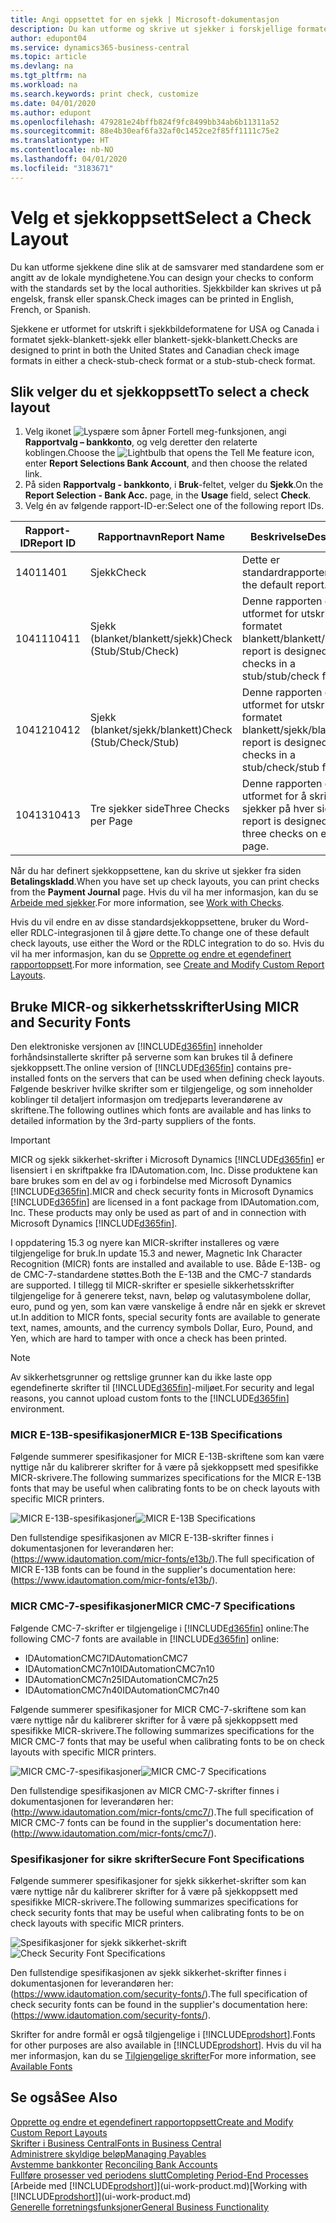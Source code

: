```yaml
---
title: Angi oppsettet for en sjekk | Microsoft-dokumentasjon
description: Du kan utforme og skrive ut sjekker i forskjellige formater for å følge standarder.
author: edupont04
ms.service: dynamics365-business-central
ms.topic: article
ms.devlang: na
ms.tgt_pltfrm: na
ms.workload: na
ms.search.keywords: print check, customize
ms.date: 04/01/2020
ms.author: edupont
ms.openlocfilehash: 479281e24bffb824f9fc8499bb34ab6b11311a52
ms.sourcegitcommit: 88e4b30eaf6fa32af0c1452ce2f85ff1111c75e2
ms.translationtype: HT
ms.contentlocale: nb-NO
ms.lasthandoff: 04/01/2020
ms.locfileid: "3183671"
---
```

# <a name="select-a-check-layout"></a><span data-ttu-id="a5eb5-103">Velg et sjekkoppsett</span><span class="sxs-lookup"><span data-stu-id="a5eb5-103">Select a Check Layout</span></span>
<span data-ttu-id="a5eb5-104">Du kan utforme sjekkene dine slik at de samsvarer med standardene som er angitt av de lokale myndighetene.</span><span class="sxs-lookup"><span data-stu-id="a5eb5-104">You can design your checks to conform with the standards set by the local authorities.</span></span> <span data-ttu-id="a5eb5-105">Sjekkbilder kan skrives ut på engelsk, fransk eller spansk.</span><span class="sxs-lookup"><span data-stu-id="a5eb5-105">Check images can be printed in English, French, or Spanish.</span></span>

<span data-ttu-id="a5eb5-106">Sjekkene er utformet for utskrift i sjekkbildeformatene for USA og Canada i formatet sjekk-blankett-sjekk eller blankett-sjekk-blankett.</span><span class="sxs-lookup"><span data-stu-id="a5eb5-106">Checks are designed to print in both the United States and Canadian check image formats in either a check-stub-check format or a stub-stub-check format.</span></span>

## <a name="to-select-a-check-layout"></a><span data-ttu-id="a5eb5-107">Slik velger du et sjekkoppsett</span><span class="sxs-lookup"><span data-stu-id="a5eb5-107">To select a check layout</span></span>
1. <span data-ttu-id="a5eb5-108">Velg ikonet ![Lyspære som åpner Fortell meg-funksjonen](media/ui-search/search_small.png "Fortell hva du vil gjøre"), angi **Rapportvalg – bankkonto**, og velg deretter den relaterte koblingen.</span><span class="sxs-lookup"><span data-stu-id="a5eb5-108">Choose the ![Lightbulb that opens the Tell Me feature](media/ui-search/search_small.png "Tell me what you want to do") icon, enter **Report Selections Bank Account**, and then choose the related link.</span></span>
2. <span data-ttu-id="a5eb5-109">På siden **Rapportvalg - bankkonto**, i **Bruk**-feltet, velger du **Sjekk**.</span><span class="sxs-lookup"><span data-stu-id="a5eb5-109">On the **Report Selection - Bank Acc.** page, in the **Usage** field, select **Check**.</span></span>
3. <span data-ttu-id="a5eb5-110">Velg én av følgende rapport-ID-er:</span><span class="sxs-lookup"><span data-stu-id="a5eb5-110">Select one of the following report IDs.</span></span>

| <span data-ttu-id="a5eb5-111">Rapport-ID</span><span class="sxs-lookup"><span data-stu-id="a5eb5-111">Report ID</span></span> | <span data-ttu-id="a5eb5-112">Rapportnavn</span><span class="sxs-lookup"><span data-stu-id="a5eb5-112">Report Name</span></span> | <span data-ttu-id="a5eb5-113">Beskrivelse</span><span class="sxs-lookup"><span data-stu-id="a5eb5-113">Description</span></span> |
| --- | --- | --- |
| <span data-ttu-id="a5eb5-114">1401</span><span class="sxs-lookup"><span data-stu-id="a5eb5-114">1401</span></span> |<span data-ttu-id="a5eb5-115">Sjekk</span><span class="sxs-lookup"><span data-stu-id="a5eb5-115">Check</span></span> |<span data-ttu-id="a5eb5-116">Dette er standardrapporten.</span><span class="sxs-lookup"><span data-stu-id="a5eb5-116">This is the default report.</span></span> |
| <span data-ttu-id="a5eb5-117">10411</span><span class="sxs-lookup"><span data-stu-id="a5eb5-117">10411</span></span> |<span data-ttu-id="a5eb5-118">Sjekk (blanket/blankett/sjekk)</span><span class="sxs-lookup"><span data-stu-id="a5eb5-118">Check (Stub/Stub/Check)</span></span> |<span data-ttu-id="a5eb5-119">Denne rapporten er utformet for utskrift i formatet blankett/blankett/sjekk.</span><span class="sxs-lookup"><span data-stu-id="a5eb5-119">This report is designed to print checks in a stub/stub/check format.</span></span> |
| <span data-ttu-id="a5eb5-120">10412</span><span class="sxs-lookup"><span data-stu-id="a5eb5-120">10412</span></span> |<span data-ttu-id="a5eb5-121">Sjekk (blanket/sjekk/blankett)</span><span class="sxs-lookup"><span data-stu-id="a5eb5-121">Check (Stub/Check/Stub)</span></span> |<span data-ttu-id="a5eb5-122">Denne rapporten er utformet for utskrift i formatet blankett/sjekk/blankett.</span><span class="sxs-lookup"><span data-stu-id="a5eb5-122">This report is designed to print checks in a stub/check/stub format.</span></span> |
| <span data-ttu-id="a5eb5-123">10413</span><span class="sxs-lookup"><span data-stu-id="a5eb5-123">10413</span></span> |<span data-ttu-id="a5eb5-124">Tre sjekker side</span><span class="sxs-lookup"><span data-stu-id="a5eb5-124">Three Checks per Page</span></span> |<span data-ttu-id="a5eb5-125">Denne rapporten er utformet for å skrive ut tre sjekker på hver side.</span><span class="sxs-lookup"><span data-stu-id="a5eb5-125">This report is designed to print three checks on each page.</span></span> |

<span data-ttu-id="a5eb5-126">Når du har definert sjekkoppsettene, kan du skrive ut sjekker fra siden **Betalingskladd**.</span><span class="sxs-lookup"><span data-stu-id="a5eb5-126">When you have set up check layouts, you can print checks from the **Payment Journal** page.</span></span> <span data-ttu-id="a5eb5-127">Hvis du vil ha mer informasjon, kan du se [Arbeide med sjekker](payables-how-work-checks.md).</span><span class="sxs-lookup"><span data-stu-id="a5eb5-127">For more information, see [Work with Checks](payables-how-work-checks.md).</span></span>

<span data-ttu-id="a5eb5-128">Hvis du vil endre en av disse standardsjekkoppsettene, bruker du Word- eller RDLC-integrasjonen til å gjøre dette.</span><span class="sxs-lookup"><span data-stu-id="a5eb5-128">To change one of these default check layouts, use either the Word or the RDLC integration to do so.</span></span> <span data-ttu-id="a5eb5-129">Hvis du vil ha mer informasjon, kan du se [Opprette og endre et egendefinert rapportoppsett](ui-how-create-custom-report-layout.md).</span><span class="sxs-lookup"><span data-stu-id="a5eb5-129">For more information, see [Create and Modify Custom Report Layouts](ui-how-create-custom-report-layout.md).</span></span>

## <a name="using-micr-and-security-fonts"></a><span data-ttu-id="a5eb5-130">Bruke MICR-og sikkerhetsskrifter</span><span class="sxs-lookup"><span data-stu-id="a5eb5-130">Using MICR and Security Fonts</span></span>
<span data-ttu-id="a5eb5-131">Den elektroniske versjonen av [!INCLUDE[d365fin](includes/d365fin_md.md)] inneholder forhåndsinstallerte skrifter på serverne som kan brukes til å definere sjekkoppsett.</span><span class="sxs-lookup"><span data-stu-id="a5eb5-131">The online version of [!INCLUDE[d365fin](includes/d365fin_md.md)] contains pre-installed fonts on the servers that can be used when defining check layouts.</span></span> <span data-ttu-id="a5eb5-132">Følgende beskriver hvilke skrifter som er tilgjengelige, og som inneholder koblinger til detaljert informasjon om tredjeparts leverandørene av skriftene.</span><span class="sxs-lookup"><span data-stu-id="a5eb5-132">The following outlines which fonts are available and has links to detailed information by the 3rd-party suppliers of the fonts.</span></span>

> [!Important]
> <span data-ttu-id="a5eb5-133">MICR og sjekk sikkerhet-skrifter i Microsoft Dynamics [!INCLUDE[d365fin](includes/d365fin_md.md)] er lisensiert i en skriftpakke fra IDAutomation.com, Inc. Disse produktene kan bare brukes som en del av og i forbindelse med Microsoft Dynamics [!INCLUDE[d365fin](includes/d365fin_md.md)].</span><span class="sxs-lookup"><span data-stu-id="a5eb5-133">MICR and check security fonts in Microsoft Dynamics [!INCLUDE[d365fin](includes/d365fin_md.md)] are licensed in a font package from IDAutomation.com, Inc. These products may only be used as part of and in connection with Microsoft Dynamics [!INCLUDE[d365fin](includes/d365fin_md.md)].</span></span>

<span data-ttu-id="a5eb5-134">I oppdatering 15.3 og nyere kan MICR-skrifter installeres og være tilgjengelige for bruk.</span><span class="sxs-lookup"><span data-stu-id="a5eb5-134">In update 15.3 and newer, Magnetic Ink Character Recognition (MICR) fonts are installed and available to use.</span></span> <span data-ttu-id="a5eb5-135">Både E-13B- og de CMC-7-standardene støttes.</span><span class="sxs-lookup"><span data-stu-id="a5eb5-135">Both the E-13B and the CMC-7 standards are supported.</span></span> <span data-ttu-id="a5eb5-136">I tillegg til MICR-skrifter er spesielle sikkerhetsskrifter tilgjengelige for å generere tekst, navn, beløp og valutasymbolene dollar, euro, pund og yen, som kan være vanskelige å endre når en sjekk er skrevet ut.</span><span class="sxs-lookup"><span data-stu-id="a5eb5-136">In addition to MICR fonts, special security fonts are available to generate text, names, amounts, and the currency symbols Dollar, Euro, Pound, and Yen, which are hard to tamper with once a check has been printed.</span></span>

> [!NOTE]
> <span data-ttu-id="a5eb5-137">Av sikkerhetsgrunner og rettslige grunner kan du ikke laste opp egendefinerte skrifter til [!INCLUDE[d365fin](includes/d365fin_md.md)]-miljøet.</span><span class="sxs-lookup"><span data-stu-id="a5eb5-137">For security and legal reasons, you cannot upload custom fonts to the [!INCLUDE[d365fin](includes/d365fin_md.md)] environment.</span></span>

### <a name="micr-e-13b-specifications"></a><span data-ttu-id="a5eb5-138">MICR E-13B-spesifikasjoner</span><span class="sxs-lookup"><span data-stu-id="a5eb5-138">MICR E-13B Specifications</span></span>
<span data-ttu-id="a5eb5-139">Følgende summerer spesifikasjoner for MICR E-13B-skriftene som kan være nyttige når du kalibrerer skrifter for å være på sjekkoppsett med spesifikke MICR-skrivere.</span><span class="sxs-lookup"><span data-stu-id="a5eb5-139">The following summarizes specifications for the MICR E-13B fonts that may be useful when calibrating fonts to be on check layouts with specific MICR printers.</span></span>

<span data-ttu-id="a5eb5-140">![MICR E-13B-spesifikasjoner](media/font_MICR_E-13B_Specifications.png "MICR E-13B-spesifikasjoner")</span><span class="sxs-lookup"><span data-stu-id="a5eb5-140">![MICR E-13B Specifications](media/font_MICR_E-13B_Specifications.png "MICR E-13B Specifications")</span></span>

<span data-ttu-id="a5eb5-141">Den fullstendige spesifikasjonen av MICR E-13B-skrifter finnes i dokumentasjonen for leverandøren her: (https://www.idautomation.com/micr-fonts/e13b/).</span><span class="sxs-lookup"><span data-stu-id="a5eb5-141">The full specification of MICR E-13B fonts can be found in the supplier's documentation here: (https://www.idautomation.com/micr-fonts/e13b/).</span></span>

### <a name="micr-cmc-7-specifications"></a><span data-ttu-id="a5eb5-142">MICR CMC-7-spesifikasjoner</span><span class="sxs-lookup"><span data-stu-id="a5eb5-142">MICR CMC-7 Specifications</span></span>
<span data-ttu-id="a5eb5-143">Følgende CMC-7-skrifter er tilgjengelige i [!INCLUDE[d365fin](includes/d365fin_md.md)] online:</span><span class="sxs-lookup"><span data-stu-id="a5eb5-143">The following CMC-7 fonts are available in [!INCLUDE[d365fin](includes/d365fin_md.md)] online:</span></span>

- <span data-ttu-id="a5eb5-144">IDAutomationCMC7</span><span class="sxs-lookup"><span data-stu-id="a5eb5-144">IDAutomationCMC7</span></span>
- <span data-ttu-id="a5eb5-145">IDAutomationCMC7n10</span><span class="sxs-lookup"><span data-stu-id="a5eb5-145">IDAutomationCMC7n10</span></span>
- <span data-ttu-id="a5eb5-146">IDAutomationCMC7n25</span><span class="sxs-lookup"><span data-stu-id="a5eb5-146">IDAutomationCMC7n25</span></span>
-   <span data-ttu-id="a5eb5-147">IDAutomationCMC7n40</span><span class="sxs-lookup"><span data-stu-id="a5eb5-147">IDAutomationCMC7n40</span></span>

<span data-ttu-id="a5eb5-148">Følgende summerer spesifikasjoner for MICR CMC-7-skriftene som kan være nyttige når du kalibrerer skrifter for å være på sjekkoppsett med spesifikke MICR-skrivere.</span><span class="sxs-lookup"><span data-stu-id="a5eb5-148">The following summarizes specifications for the MICR CMC-7 fonts that may be useful when calibrating fonts to be on check layouts with specific MICR printers.</span></span>

<span data-ttu-id="a5eb5-149">![MICR CMC-7-spesifikasjoner](media/font_MICR_CMC-7_Specifications.png "MICR CMC-7-spesifikasjoner")</span><span class="sxs-lookup"><span data-stu-id="a5eb5-149">![MICR CMC-7 Specifications](media/font_MICR_CMC-7_Specifications.png "MICR CMC-7 Specifications")</span></span>

<span data-ttu-id="a5eb5-150">Den fullstendige spesifikasjonen av MICR CMC-7-skrifter finnes i dokumentasjonen for leverandøren her: (http://www.idautomation.com/micr-fonts/cmc7/).</span><span class="sxs-lookup"><span data-stu-id="a5eb5-150">The full specification of MICR CMC-7 fonts can be found in the supplier's documentation here: (http://www.idautomation.com/micr-fonts/cmc7/).</span></span>

### <a name="secure-font-specifications"></a><span data-ttu-id="a5eb5-151">Spesifikasjoner for sikre skrifter</span><span class="sxs-lookup"><span data-stu-id="a5eb5-151">Secure Font Specifications</span></span>
<span data-ttu-id="a5eb5-152">Følgende summerer spesifikasjoner for sjekk sikkerhet-skrifter som kan være nyttige når du kalibrerer skrifter for å være på sjekkoppsett med spesifikke MICR-skrivere.</span><span class="sxs-lookup"><span data-stu-id="a5eb5-152">The following summarizes specifications for check security fonts that may be useful when calibrating fonts to be on check layouts with specific MICR printers.</span></span>

<span data-ttu-id="a5eb5-153">![Spesifikasjoner for sjekk sikkerhet-skrift](media/font_check-security-font_Specifications.png "Spesifikasjoner for sjekk sikkerhet-skrift")</span><span class="sxs-lookup"><span data-stu-id="a5eb5-153">![Check Security Font Specifications](media/font_check-security-font_Specifications.png "Check Security Font Specifications")</span></span>

<span data-ttu-id="a5eb5-154">Den fullstendige spesifikasjonen av sjekk sikkerhet-skrifter finnes i dokumentasjonen for leverandøren her: (https://www.idautomation.com/security-fonts/).</span><span class="sxs-lookup"><span data-stu-id="a5eb5-154">The full specification of check security fonts can be found in the supplier's documentation here: (https://www.idautomation.com/security-fonts/).</span></span>

<span data-ttu-id="a5eb5-155">Skrifter for andre formål er også tilgjengelige i [!INCLUDE[prodshort](includes/prodshort.md)].</span><span class="sxs-lookup"><span data-stu-id="a5eb5-155">Fonts for other purposes are also available in [!INCLUDE[prodshort](includes/prodshort.md)].</span></span> <span data-ttu-id="a5eb5-156">Hvis du vil ha mer informasjon, kan du se [Tilgjengelige skrifter](ui-fonts.md)</span><span class="sxs-lookup"><span data-stu-id="a5eb5-156">For more information, see [Available Fonts](ui-fonts.md)</span></span>

## <a name="see-also"></a><span data-ttu-id="a5eb5-157">Se også</span><span class="sxs-lookup"><span data-stu-id="a5eb5-157">See Also</span></span>
[<span data-ttu-id="a5eb5-158">Opprette og endre et egendefinert rapportoppsett</span><span class="sxs-lookup"><span data-stu-id="a5eb5-158">Create and Modify Custom Report Layouts</span></span>](ui-how-create-custom-report-layout.md)  
[<span data-ttu-id="a5eb5-159">Skrifter i Business Central</span><span class="sxs-lookup"><span data-stu-id="a5eb5-159">Fonts in Business Central</span></span>](ui-fonts.md)  
[<span data-ttu-id="a5eb5-160">Administrere skyldige beløp</span><span class="sxs-lookup"><span data-stu-id="a5eb5-160">Managing Payables</span></span>](payables-manage-payables.md)  
<span data-ttu-id="a5eb5-161">[Avstemme bankkonter](bank-manage-bank-accounts.md) </span><span class="sxs-lookup"><span data-stu-id="a5eb5-161">[Reconciling Bank Accounts](bank-manage-bank-accounts.md) </span></span>  
[<span data-ttu-id="a5eb5-162">Fullføre prosesser ved periodens slutt</span><span class="sxs-lookup"><span data-stu-id="a5eb5-162">Completing Period-End Processes</span></span>](year-how-complete-period-end-processes.md)  
<span data-ttu-id="a5eb5-163">[Arbeide med [!INCLUDE[prodshort](includes/prodshort.md)]](ui-work-product.md)</span><span class="sxs-lookup"><span data-stu-id="a5eb5-163">[Working with [!INCLUDE[prodshort](includes/prodshort.md)]](ui-work-product.md)</span></span>  
[<span data-ttu-id="a5eb5-164">Generelle forretningsfunksjoner</span><span class="sxs-lookup"><span data-stu-id="a5eb5-164">General Business Functionality</span></span>](ui-across-business-areas.md)
